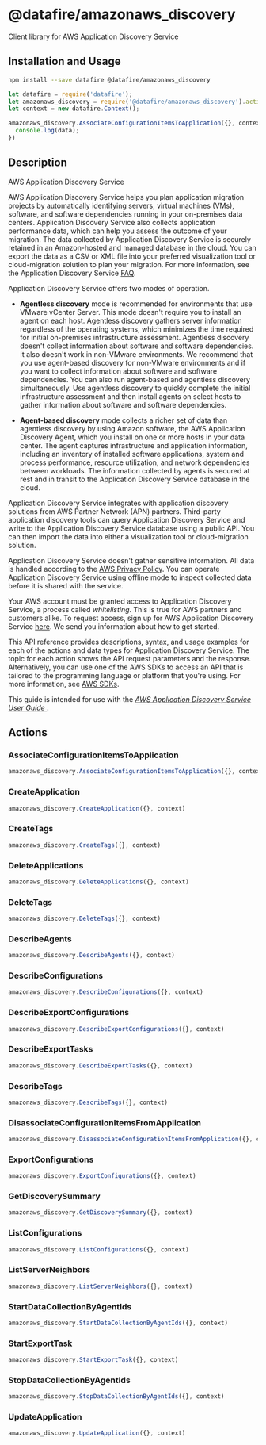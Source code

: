 # @datafire/amazonaws_discovery

Client library for AWS Application Discovery Service

## Installation and Usage
```bash
npm install --save datafire @datafire/amazonaws_discovery
```

```js
let datafire = require('datafire');
let amazonaws_discovery = require('@datafire/amazonaws_discovery').actions;
let context = new datafire.Context();

amazonaws_discovery.AssociateConfigurationItemsToApplication({}, context).then(data => {
  console.log(data);
})
```

## Description
<fullname>AWS Application Discovery Service</fullname> <p>AWS Application Discovery Service helps you plan application migration projects by automatically identifying servers, virtual machines (VMs), software, and software dependencies running in your on-premises data centers. Application Discovery Service also collects application performance data, which can help you assess the outcome of your migration. The data collected by Application Discovery Service is securely retained in an Amazon-hosted and managed database in the cloud. You can export the data as a CSV or XML file into your preferred visualization tool or cloud-migration solution to plan your migration. For more information, see the Application Discovery Service <a href="http://aws.amazon.com/application-discovery/faqs/">FAQ</a>.</p> <p>Application Discovery Service offers two modes of operation.</p> <ul> <li> <p> <b>Agentless discovery</b> mode is recommended for environments that use VMware vCenter Server. This mode doesn't require you to install an agent on each host. Agentless discovery gathers server information regardless of the operating systems, which minimizes the time required for initial on-premises infrastructure assessment. Agentless discovery doesn't collect information about software and software dependencies. It also doesn't work in non-VMware environments. We recommend that you use agent-based discovery for non-VMware environments and if you want to collect information about software and software dependencies. You can also run agent-based and agentless discovery simultaneously. Use agentless discovery to quickly complete the initial infrastructure assessment and then install agents on select hosts to gather information about software and software dependencies.</p> </li> <li> <p> <b>Agent-based discovery</b> mode collects a richer set of data than agentless discovery by using Amazon software, the AWS Application Discovery Agent, which you install on one or more hosts in your data center. The agent captures infrastructure and application information, including an inventory of installed software applications, system and process performance, resource utilization, and network dependencies between workloads. The information collected by agents is secured at rest and in transit to the Application Discovery Service database in the cloud. </p> </li> </ul> <p>Application Discovery Service integrates with application discovery solutions from AWS Partner Network (APN) partners. Third-party application discovery tools can query Application Discovery Service and write to the Application Discovery Service database using a public API. You can then import the data into either a visualization tool or cloud-migration solution.</p> <important> <p>Application Discovery Service doesn't gather sensitive information. All data is handled according to the <a href="http://aws.amazon.com/privacy/">AWS Privacy Policy</a>. You can operate Application Discovery Service using offline mode to inspect collected data before it is shared with the service.</p> </important> <p>Your AWS account must be granted access to Application Discovery Service, a process called <i>whitelisting</i>. This is true for AWS partners and customers alike. To request access, sign up for AWS Application Discovery Service <a href="http://aws.amazon.com/application-discovery/preview/">here</a>. We send you information about how to get started.</p> <p>This API reference provides descriptions, syntax, and usage examples for each of the actions and data types for Application Discovery Service. The topic for each action shows the API request parameters and the response. Alternatively, you can use one of the AWS SDKs to access an API that is tailored to the programming language or platform that you're using. For more information, see <a href="http://aws.amazon.com/tools/#SDKs">AWS SDKs</a>.</p> <p>This guide is intended for use with the <a href="http://docs.aws.amazon.com/application-discovery/latest/userguide/"> <i>AWS Application Discovery Service User Guide</i> </a>.</p>

## Actions
### AssociateConfigurationItemsToApplication



```js
amazonaws_discovery.AssociateConfigurationItemsToApplication({}, context)
```


### CreateApplication



```js
amazonaws_discovery.CreateApplication({}, context)
```


### CreateTags



```js
amazonaws_discovery.CreateTags({}, context)
```


### DeleteApplications



```js
amazonaws_discovery.DeleteApplications({}, context)
```


### DeleteTags



```js
amazonaws_discovery.DeleteTags({}, context)
```


### DescribeAgents



```js
amazonaws_discovery.DescribeAgents({}, context)
```


### DescribeConfigurations



```js
amazonaws_discovery.DescribeConfigurations({}, context)
```


### DescribeExportConfigurations



```js
amazonaws_discovery.DescribeExportConfigurations({}, context)
```


### DescribeExportTasks



```js
amazonaws_discovery.DescribeExportTasks({}, context)
```


### DescribeTags



```js
amazonaws_discovery.DescribeTags({}, context)
```


### DisassociateConfigurationItemsFromApplication



```js
amazonaws_discovery.DisassociateConfigurationItemsFromApplication({}, context)
```


### ExportConfigurations



```js
amazonaws_discovery.ExportConfigurations({}, context)
```


### GetDiscoverySummary



```js
amazonaws_discovery.GetDiscoverySummary({}, context)
```


### ListConfigurations



```js
amazonaws_discovery.ListConfigurations({}, context)
```


### ListServerNeighbors



```js
amazonaws_discovery.ListServerNeighbors({}, context)
```


### StartDataCollectionByAgentIds



```js
amazonaws_discovery.StartDataCollectionByAgentIds({}, context)
```


### StartExportTask



```js
amazonaws_discovery.StartExportTask({}, context)
```


### StopDataCollectionByAgentIds



```js
amazonaws_discovery.StopDataCollectionByAgentIds({}, context)
```


### UpdateApplication



```js
amazonaws_discovery.UpdateApplication({}, context)
```


